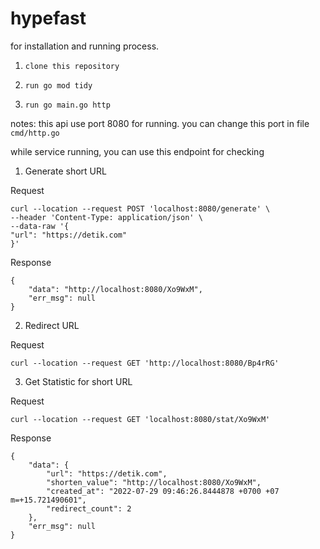 
# hypefast

  

for installation and running process.

1.  `clone this repository`

2.  `run go mod tidy`

3.  `run go main.go http`

  

notes: this api use port 8080 for running. you can change this port in file ```cmd/http.go```

  

while service running, you can use this endpoint for checking

  

1. Generate short URL

Request
```
curl --location --request POST 'localhost:8080/generate' \
--header 'Content-Type: application/json' \
--data-raw '{
"url": "https://detik.com"
}'
```    
Response
```
{
	"data": "http://localhost:8080/Xo9WxM",
	"err_msg": null
}
```  

2. Redirect URL

Request
```
curl --location --request GET 'http://localhost:8080/Bp4rRG'
```
3. Get Statistic for short URL

Request
```
curl --location --request GET 'localhost:8080/stat/Xo9WxM'
```
Response
```
{
	"data": {
		"url": "https://detik.com",
		"shorten_value": "http://localhost:8080/Xo9WxM",
		"created_at": "2022-07-29 09:46:26.8444878 +0700 +07 m=+15.721490601",
		"redirect_count": 2
	},
	"err_msg": null
}
```
